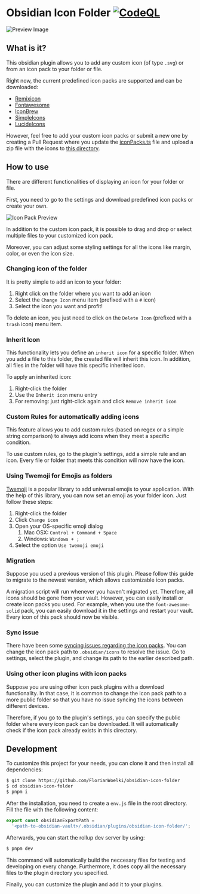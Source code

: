 # Obsidian Icon Folder [![CodeQL](https://github.com/FlorianWoelki/obsidian-icon-folder/actions/workflows/codeql-analysis.yml/badge.svg)](https://github.com/FlorianWoelki/obsidian-icon-folder/actions/workflows/codeql-analysis.yml)

![Preview Image](https://raw.githubusercontent.com/FlorianWoelki/obsidian-icon-folder/main/docs/preview-image.png)

## What is it?

This obsidian plugin allows you to add any custom icon (of type `.svg`) or from an icon pack to your folder or file.

Right now, the current predefined icon packs are supported and can be downloaded:
* [Remixicon](https://remixicon.com/)
* [Fontawesome](https://fontawesome.com/)
* [IconBrew](https://iconbrew.com/)
* [SimpleIcons](https://simpleicons.org/)
* [LucideIcons](https://lucide.dev/)

However, feel free to add your custom icon packs or submit a new one by creating a Pull Request where you update the [iconPacks.ts](https://github.com/FlorianWoelki/obsidian-icon-folder/blob/main/src/iconPacks.ts) file and upload a zip file with the icons to [this directory](https://github.com/FlorianWoelki/obsidian-icon-folder/tree/main/iconPacks).

## How to use

There are different functionalities of displaying an icon for your folder or file.

First, you need to go to the settings and download predefined icon packs or create your own.

![Icon Pack Preview](https://raw.githubusercontent.com/FlorianWoelki/obsidian-icon-folder/main/docs/icon-pack-preview.png)

In addition to the custom icon pack, it is possible to drag and drop or select multiple files to your customized icon pack.

Moreover, you can adjust some styling settings for all the icons like margin, color, or even the icon size.

### Changing icon of the folder

It is pretty simple to add an icon to your folder:

1. Right click on the folder where you want to add an icon
2. Select the `Change Icon` menu item (prefixed with a `#` icon)
3. Select the icon you want and profit!

To delete an icon, you just need to click on the `Delete Icon` (prefixed with a `trash` icon) menu item.

### Inherit Icon

This functionality lets you define an `inherit icon` for a specific folder. When you add a file to this folder, the created file will inherit this icon. In addition, all files in the folder will have this specific inherited icon.

To apply an inherited icon:

1. Right-click the folder
2. Use the `Inherit icon` menu entry
3. For removing: just right-click again and click `Remove inherit icon`

### Custom Rules for automatically adding icons

This feature allows you to add custom rules (based on regex or a simple string comparison) to always add icons when they meet a specific condition.

To use custom rules, go to the plugin's settings, add a simple rule and an icon. Every file or folder that meets this condition will now have the icon.

### Using Twemoji for Emojis as folders

[Twemoji](https://github.com/twitter/twemoji) is a popular library to add universal emojis to your application. With the help of this library, you can now set an emoji as your folder icon. Just follow these steps:

1. Right-click the folder
2. Click `Change icon`
3. Open your OS-specific emoji dialog
    1. Mac OSX: `Control + Command + Space`
    2. Windows: `Windows + ;`
4. Select the option `Use twemoji emoji`

### Migration

Suppose you used a previous version of this plugin. Please follow this guide to migrate to the newest version, which allows customizable icon packs.

A migration script will run whenever you haven't migrated yet. Therefore, all icons should be gone from your vault.
However, you can easily install or create icon packs you used. For example, when you use the `font-awesome-solid` pack, you can easily download it in the settings and restart your vault. Every icon of this pack should now be visible.

### Sync issue

There have been some [syncing issues regarding the icon packs](https://github.com/FlorianWoelki/obsidian-icon-folder/issues/52). You can change the icon pack path to `.obsidian/icons` to resolve the issue. Go to settings, select the plugin, and change its path to the earlier described path.

### Using other icon plugins with icon packs

Suppose you are using other icon pack plugins with a download functionality. In that case, it is common to change the icon pack path to a more public folder so that you have no issue syncing the icons between different devices.

Therefore, if you go to the plugin's settings, you can specify the public folder where every icon pack can be downloaded. It will automatically check if the icon pack already exists in this directory.

## Development

To customize this project for your needs, you can clone it and then install all dependencies:
```sh
$ git clone https://github.com/FlorianWoelki/obsidian-icon-folder
$ cd obsidian-icon-folder
$ pnpm i
```

After the installation, you need to create a `env.js` file in the root directory. Fill the file with the following content:

```js
export const obsidianExportPath =
  '<path-to-obsidian-vault>/.obsidian/plugins/obsidian-icon-folder/';
```

Afterwards, you can start the rollup dev server by using:

```sh
$ pnpm dev
```

This command will automatically build the neccesary files for testing and developing on every change. Furthermore, it does copy all the necessary files to the plugin directory you specified.

Finally, you can customize the plugin and add it to your plugins.
